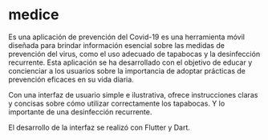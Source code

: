 # medice
Es una aplicación de prevención del Covid-19 es una herramienta móvil diseñada para brindar información esencial sobre las medidas de prevención del virus, como el uso adecuado de tapabocas y la desinfección recurrente. Esta aplicación se ha desarrollado con el objetivo de educar y concienciar a los usuarios sobre la importancia de adoptar prácticas de prevención eficaces en su vida diaria.

Con una interfaz de usuario simple e ilustrativa, ofrece instrucciones claras y concisas sobre cómo utilizar correctamente los tapabocas. Y lo importante de una desinfección recurrente.

El desarrollo de la interfaz se realizó con Flutter y Dart.
